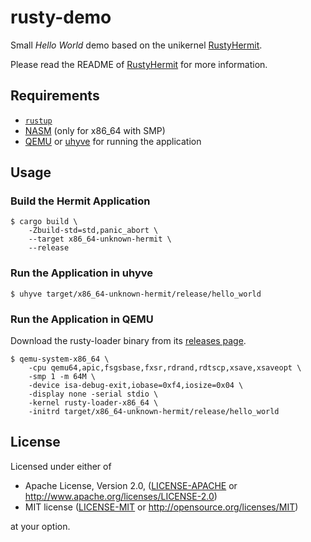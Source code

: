 # rusty-demo

Small *Hello World* demo based on the unikernel [RustyHermit](https://github.com/hermitcore/libhermit-rs).

Please read the README of [RustyHermit](https://github.com/hermitcore/libhermit-rs) for more information.


## Requirements

* [`rustup`](https://www.rust-lang.org/tools/install)
* [NASM](https://nasm.us/) (only for x86_64 with SMP)
* [QEMU](https://www.qemu.org/) or [uhyve](https://github.com/hermitcore/uhyve) for running the application


## Usage



### Build the Hermit Application

``` 
$ cargo build \
    -Zbuild-std=std,panic_abort \
    --target x86_64-unknown-hermit \
    --release
```


### Run the Application in uhyve

```
$ uhyve target/x86_64-unknown-hermit/release/hello_world
```


### Run the Application in QEMU

Download the rusty-loader binary from its [releases page](https://github.com/hermitcore/rusty-loader/releases).

```
$ qemu-system-x86_64 \
    -cpu qemu64,apic,fsgsbase,fxsr,rdrand,rdtscp,xsave,xsaveopt \
    -smp 1 -m 64M \
    -device isa-debug-exit,iobase=0xf4,iosize=0x04 \
    -display none -serial stdio \
    -kernel rusty-loader-x86_64 \
    -initrd target/x86_64-unknown-hermit/release/hello_world
```


## License

Licensed under either of

* Apache License, Version 2.0, ([LICENSE-APACHE](LICENSE-APACHE) or http://www.apache.org/licenses/LICENSE-2.0)
* MIT license ([LICENSE-MIT](LICENSE-MIT) or http://opensource.org/licenses/MIT)

at your option.
